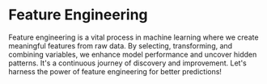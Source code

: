 # Feature Engineering


Feature engineering is a vital process in machine learning where we create meaningful features from raw data. By selecting, transforming, and combining variables, we enhance model performance and uncover hidden patterns. It's a continuous journey of discovery and improvement. Let's harness the power of feature engineering for better predictions!
